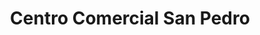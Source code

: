 ---
title: "Centro Comercial San Pedro"
url: /bogota/centro-comercial-san-pedro/
shop: centro comercial
---